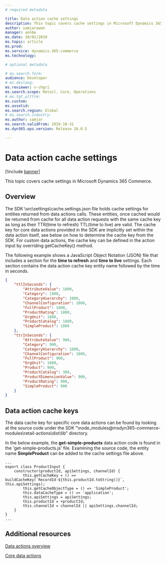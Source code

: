 ```yaml
---
# required metadata

title: Data action cache settings
description: This topic covers cache settings in Microsoft Dynamics 365 Commerce.
author: samjarawan
manager: annbe
ms.date: 10/01/2019
ms.topic: article
ms.prod: 
ms.service: dynamics-365-commerce
ms.technology: 

# optional metadata

# ms.search.form: 
audience: Developer
# ms.devlang: 
ms.reviewer: v-chgri
ms.search.scope: Retail, Core, Operations
# ms.tgt_pltfrm: 
ms.custom: 
ms.assetid: 
ms.search.region: Global
# ms.search.industry: 
ms.author: samjar
ms.search.validFrom: 2019-10-31
ms.dyn365.ops.version: Release 10.0.5

---
```

# Data action cache settings

[!include [banner](../includes/banner.md)]

This topic covers cache settings in Microsoft Dynamics 365 Commerce.

## Overview

The SDK \\src\\settings\\cache.settings.json file holds cache settings for entities returned from data actions calls. These entities, once cached would be returned from cache for all data action requests with the same cache key as long as their TTR(time to refresh) TTL(time to live) are valid. The cache key for core data actions provided in the SDK are implicitly set within the data action itself, see below on how to determine the cache key from the SDK. For custom data actions, the cache key can be defined in the action input by overriding getCacheKey() method.

The following example shows a JavaScript Object Notation (JSON) file that includes a section for the **time to refresh** and **time to live** settings.  Each section contains the data action cache key entity name followed by the time in seconds.

```json
{
    "ttlInSeconds": {
        "AttributeValue": 1800,
        "Category": 1800,
        "CategoryHierarchy": 1800,
        "ChannelConfiguration": 1800,
        "FullProduct": 1800,
        "ProductRating": 1800,
        "OrgUnit": 1800,
        "ProductCatalog": 1800,
        "SimpleProduct": 1800      
    },
    "ttrInSeconds": {
        "AttributeValue": 900,
        "Category": 900,
        "CategoryHierarchy": 1800, 
        "ChannelConfiguration": 1800,
        "FullProduct": 900,
        "OrgUnit": 1800,
        "Product": 900,
        "ProductCatalog": 300,
        "ProductDimensionValue": 900,
        "ProductRating": 900,
        "SimpleProduct": 900        
    }
}
```

## Data action cache keys
The data cache key for specific core data actions can be found by looking at the source code under the SDK "\node_modules\@msdyn365-commerce-modules\retail-actions\dist\lib" directory.

In the below example, the **get-simple-products** data action code is found in the 'get-simple-products.js' file.  Examining the source code, the entity name **SimpleProduct** can be added to the cache settings file above.

```
...
export class ProductInput {
    constructor(productId, apiSettings, channelId) {
        this.getCacheKey = () => buildCacheKey(`RecordId-${this.productId.toString()}`, this.apiSettings);
        this.getCacheObjectType = () => 'SimpleProduct';
        this.dataCacheType = () => 'application';
        this.apiSettings = apiSettings;
        this.productId = +productId;
        this.channelId = channelId || apiSettings.channelId;
    }
}
...
```

## Additional resources

[Data actions overview](data-actions.md)

[Core data actions](core-data-actions.md)
